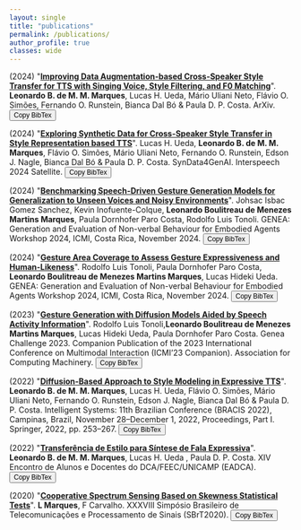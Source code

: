 ```yaml
---
layout: single
title: "publications"
permalink: /publications/
author_profile: true
classes: wide
---
```

(2024) "[**Improving Data Augmentation-based Cross-Speaker Style Transfer for TTS with Singing Voice, Style Filtering, and F0 Matching**](https://arxiv.org/pdf/2410.05620)". **Leonardo B. de M. M. Marques**, Lucas H. Ueda, Mário Uliani Neto, Flávio O. Simões, Fernando O. Runstein, Bianca Dal Bó & Paula D. P. Costa. ArXiv. <button onclick="copyBibTexExploring2024()">Copy BibTex</button>

<script>
function copyBibTexExploring2024() {
  const bibtex = `@misc{marques2024improvingdataaugmentationbasedcrossspeaker,
      title={Improving Data Augmentation-based Cross-Speaker Style Transfer for TTS with Singing Voice, Style Filtering, and F0 Matching}, 
      author={Leonardo B. de M. M. Marques and Lucas H. Ueda and Mário U. Neto and Flávio O. Simões and Fernando Runstein and Bianca Dal Bó and Paula D. P. Costa},
      year={2024},
      eprint={2410.05620},
      archivePrefix={arXiv},
      primaryClass={eess.AS},
      url={https://arxiv.org/abs/2410.05620}, 
  }`;
  navigator.clipboard.writeText(bibtex).then(() => {
    alert("BibTeX copied to clipboard!");
  }).catch(err => {
    console.error("Failed to copy text: ", err);
  });
}
</script>

(2024) "[**Exploring Synthetic Data for Cross-Speaker Style Transfer in Style Representation based TTS**](https://arxiv.org/pdf/2409.17364)". Lucas H. Ueda, **Leonardo B. de M. M. Marques**, Flávio O. Simões, Mário Uliani Neto, Fernando O. Runstein, Edson J. Nagle, Bianca Dal Bó & Paula D. P. Costa. SynData4GenAI. Interspeech 2024 Satellite. <button onclick="copyBibTexExploring2024()">Copy BibTex</button>

<script>
function copyBibTexExploring2024() {
  const bibtex = `@article{ueda2024exploring,
  title={Exploring synthetic data for cross-speaker style transfer in style representation based TTS},
  author={Ueda, Lucas H and Marques, Leonardo B and Sim{\~o}es, Fl{\'a}vio O and Neto, M{\'a}rio U and Runstein, Fernando and B{\'o}, Bianca Dal and Costa, Paula DP},
  journal={arXiv preprint arXiv:2409.17364},
  year={2024}
  }`;
  navigator.clipboard.writeText(bibtex).then(() => {
    alert("BibTeX copied to clipboard!");
  }).catch(err => {
    console.error("Failed to copy text: ", err);
  });
}
</script>

(2024) "[**Benchmarking Speech-Driven Gesture Generation Models for Generalization to Unseen Voices and Noisy Environments**](https://openreview.net/pdf?id=m6FDIP5o4M)". Johsac Isbac Gomez Sanchez, Kevin Inofuente-Colque, **Leonardo Boulitreau de Menezes Martins Marques**, Paula Dornhofer Paro Costa, Rodolfo Luis Tonoli. GENEA: Generation and Evaluation of Non-verbal Behaviour for Embodied Agents Workshop 2024, ICMI, Costa Rica, November 2024. <button onclick="copyBibTexBenchmarking()">Copy BibTex</button>

<style>
  button {
    font-size: 12px
  }  
</style>

<script>
function copyBibTexBenchmarking() {
  const bibtex = `@inproceedings{
sanchez2024benchmarking,
title={Benchmarking Speech-Driven Gesture Generation Models for Generalization to Unseen Voices and Noisy Environments},
author={JOHSAC ISBAC GOMEZ SANCHEZ and Kevin Inofuente-Colque and Leonardo Boulitreau de Menezes Martins Marques and Paula Dornhofer Paro Costa and Rodolfo Luis Tonoli},
booktitle={GENEA: Generation and Evaluation of Non-verbal Behaviour for Embodied Agents Workshop 2024},
year={2024},
url={https://openreview.net/forum?id=m6FDIP5o4M}
}`;
  navigator.clipboard.writeText(bibtex).then(() => {
    alert("BibTeX copied to clipboard!");
  }).catch(err => {
    console.error("Failed to copy text: ", err);
  });
}
</script>

(2024) "[**Gesture Area Coverage to Assess Gesture Expressiveness and Human-Likeness**](https://openreview.net/pdf?id=Iso5lbByDI)". Rodolfo Luis Tonoli, Paula Dornhofer Paro Costa, **Leonardo Boulitreau de Menezes Martins Marques**, Lucas Hideki Ueda. GENEA: Generation and Evaluation of Non-verbal Behaviour for Embodied Agents Workshop 2024, ICMI, Costa Rica, November 2024.  <button onclick="copyBibTexGesture()">Copy BibTex</button>

<script>
function copyBibTexGesture() {
  const bibtex = `@inproceedings{
tonoli2024gesture,
title={Gesture Area Coverage to Assess Gesture Expressiveness and Human-Likeness},
author={Rodolfo Luis Tonoli and Paula Dornhofer Paro Costa and Leonardo Boulitreau de Menezes Martins Marques and Lucas Hideki Ueda},
booktitle={GENEA: Generation and Evaluation of Non-verbal Behaviour for Embodied Agents Workshop 2024},
year={2024},
url={https://openreview.net/forum?id=Iso5lbByDI}
}`;
  navigator.clipboard.writeText(bibtex).then(() => {
    alert("BibTeX copied to clipboard!");
  }).catch(err => {
    console.error("Failed to copy text: ", err);
  });
}
</script>

(2023) "[**Gesture Generation with Diffusion Models Aided by Speech Activity Information**](https://openreview.net/pdf?id=S9Efb3MoiZ)". Rodolfo Luis Tonoli,**Leonardo Boulitreau de Menezes Martins Marques**, Lucas Hideki Ueda, Paula Dornhofer Paro Costa. Genea Challenge 2023. Companion Publication of the 2023 International Conference on Multimodal Interaction (ICMI’23 Companion). Association for Computing Machinery. <button onclick="copyBibTexGesture2023()">Copy BibTex</button>

<script>
function copyBibTexGesture2023() {
  const bibtex = `@inproceedings{
tonoli2023gesture,
title={Gesture Generation with Diffusion Models Aided by Speech Activity Information},
author={Rodolfo Luis Tonoli and Leonardo Boulitreau de Menezes Martins Marques and Lucas Hideki Ueda and Paula Dornhofer Paro Costa},
booktitle={GENEA: Generation and Evaluation of Non-verbal Behaviour for Embodied Agents Challenge 2023},
year={2023},
url={https://openreview.net/forum?id=S9Efb3MoiZ}
}`;
  navigator.clipboard.writeText(bibtex).then(() => {
    alert("BibTeX copied to clipboard!");
  }).catch(err => {
    console.error("Failed to copy text: ", err);
  });
}
</script>

(2022) "[**Diffusion-Based Approach to Style Modeling in Expressive TTS**](https://www.researchgate.net/profile/Flavio-Simoes-3/publication/365495086_Diffusion-Based_Approach_to_Style_Modeling_in_Expressive_TTS/links/63b480fca03100368a4e0f1a/Diffusion-Based-Approach-to-Style-Modeling-in-Expressive-TTS.pdf)". **Leonardo B. de M. M. Marques**, Lucas H. Ueda, Flávio O. Simões, Mário Uliani Neto, Fernando O. Runstein, Edson J. Nagle, Bianca Dal Bó & Paula D. P. Costa. Intelligent Systems: 11th Brazilian Conference (BRACIS 2022), Campinas, Brazil, November 28–December 1, 2022, Proceedings, Part I. Springer, 2022, pp. 253–267. <button onclick="copyBibTexDiffusion()">Copy BibTex</button>

<script>
function copyBibTexDiffusion() {
  const bibtex = `@InProceedings{10.1007/978-3-031-21686-2_18,
author="B. de M. M. Marques, Leonardo
and Ueda, Lucas H.
and Sim{\~o}es, Fl{\'a}vio O.
and Uliani Neto, M{\'a}rio
and Runstein, Fernando O.
and Nagle, Edson J.
and B{\'o}, Bianca Dal
and Costa, Paula D. P.",
editor="Xavier-Junior, Jo{\~a}o Carlos
and Rios, Ricardo Ara{\'u}jo",
title="Diffusion-Based Approach to Style Modeling in Expressive TTS",
booktitle="Intelligent Systems",
year="2022",
publisher="Springer International Publishing",
address="Cham",
pages="253--267",
abstract="In this article, we propose an aggregation of denoising diffusion probabilistic models (DDPMs) onto an end-to-end text-to-speech system to learn a distribution of reference speaking styles in an unsupervised manner. By applying a few steps of a forward noising process to an embedding extracted from a reference mel spectrogram, we make profit of its information to reduce the diffusion chain and reconstruct an improved style embedding with only a few reverse steps, performing style transfer. Additionally, a proposed combination of spectrogram reconstruction and denoising losses allows for conditioning of the acoustic model on the synthesized style embeddings. A subjective perceptual evaluation is conducted to evaluate naturalness and style transfer capability of the proposed approach. The results show a 5-point increment on the mean of naturalness ratings and a preference of the raters (43{\%}) of our proposed approach over state-of-the-art models (29{\%}) in the style transfer scenario.",
isbn="978-3-031-21686-2"
}`;
  navigator.clipboard.writeText(bibtex).then(() => {
    alert("BibTeX copied to clipboard!");
  }).catch(err => {
    console.error("Failed to copy text: ", err);
  });
}
</script>

(2022) "[**Transferência de Estilo para Síntese de Fala Expressiva**](https://www.dca.fee.unicamp.br/portugues/pesquisa/seminarios/2022/manuscritos/papers/18.pdf)". **Leonardo B. de M. M. Marques**, Lucas H. Ueda , Paula D. P. Costa. XIV Encontro de Alunos e Docentes do DCA/FEEC/UNICAMP (EADCA). <button onclick="copyBibTexTransferencia()">Copy BibTex</button>

<script>
function copyBibTexTransferencia() {
  const bibtex = `@article{detransferencia,
  title={Transfer{\^e}ncia de Estilo para S{\'\i}ntese de Fala Expressiva},
  author={de MM Marques, Leonardo B and Ueda, Lucas H and Costa, Paula DP}
}`;
  navigator.clipboard.writeText(bibtex).then(() => {
    alert("BibTeX copied to clipboard!");
  }).catch(err => {
    console.error("Failed to copy text: ", err);
  });
}
</script>

(2020) "[**Cooperative Spectrum Sensing Based on Skewness Statistical Tests**](https://www.researchgate.net/profile/Leonardo-Marques-29/publication/349854796_Cooperative_Spectrum_Sensing_Based_on_Skewness_Statistical_Tests/links/6358b8028d4484154a36e19f/Cooperative-Spectrum-Sensing-Based-on-Skewness-Statistical-Tests.pdf?_tp=eyJjb250ZXh0Ijp7ImZpcnN0UGFnZSI6InB1YmxpY2F0aW9uIiwicGFnZSI6InB1YmxpY2F0aW9uIn19)". **L Marques**, F Carvalho. XXXVIII Simpósio Brasileiro de Telecomunicações e Processamento de Sinais (SBrT2020). <button onclick="copyBibTexCooperative()">Copy BibTex</button>

<script>
function copyBibTexCooperative() {
  const bibtex = `@article{marques2020cooperative,
  title={Cooperative spectrum sensing based on skewness statistical tests},
  author={Marques, L and Carvalho, F},
  journal={XXXVIII SIMP{\'O}SIO BRASILEIRO DE TELECOMUNICA{\c{C}}{\~O}ES E PROCESSAMENTO DE SINAIS-SBrT 2020},
  pages={22--25},
  year={2020}
}`;
  navigator.clipboard.writeText(bibtex).then(() => {
    alert("BibTeX copied to clipboard!");
  }).catch(err => {
    console.error("Failed to copy text: ", err);
  });
}
</script>
